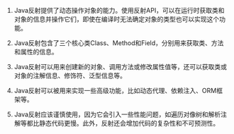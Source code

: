 

1. Java反射提供了动态操作对象的能力。使用反射API，可以在运行时获取类和对象的信息并操作它们，即使在编译时无法确定对象的类型也可以实现这个功能。

2. Java反射包含了三个核心类Class、Method和Field，分别用来获取类、方法和属性的信息。

3. Java反射可以用来创建新的对象、调用方法或修改属性值等，还可以获取类或对象的注解信息、修饰符、泛型信息等。

4. Java反射可以被用来实现一些高级功能，比如动态代理、依赖注入、ORM框架等。

5. Java反射应该谨慎使用，因为它会引入一些性能问题，如遍历对像树和解析注解等都比静态代码更慢。此外，反射还会增加代码的复杂性和不可预测性。